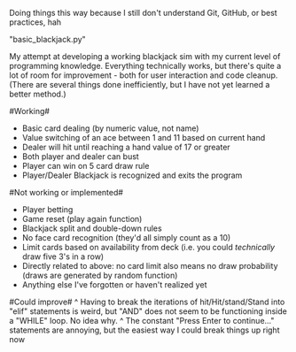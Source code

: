 Doing things this way because I still don't understand Git, GitHub, or best practices, hah

"basic_blackjack.py"

My attempt at developing a working blackjack sim with my current level of programming knowledge.
Everything technically works, but there's quite a lot of room for improvement - both for user interaction and code cleanup.
(There are several things done inefficiently, but I have not yet learned a better method.)

#Working#
+ Basic card dealing (by numeric value, not name)
+ Value switching of an ace between 1 and 11 based on current hand
+ Dealer will hit until reaching a hand value of 17 or greater
+ Both player and dealer can bust
+ Player can win on 5 card draw rule
+ Player/Dealer Blackjack is recognized and exits the program

#Not working or implemented#
- Player betting
- Game reset (play again function)
- Blackjack split and double-down rules
- No face card recognition (they'd all simply count as a 10)
- Limit cards based on availability from deck (i.e. you could *technically* draw five 3's in a row)
- Directly related to above: no card limit also means no draw probability (draws are generated by random function)
- Anything else I've forgotten or haven't realized yet

#Could improve#
^ Having to break the iterations of hit/Hit/stand/Stand into "elif" statements is weird, but "AND" does not seem to be
functioning inside a "WHILE" loop. No idea why.
^ The constant "Press Enter to continue..." statements are annoying, but the easiest way I could break things up right now
